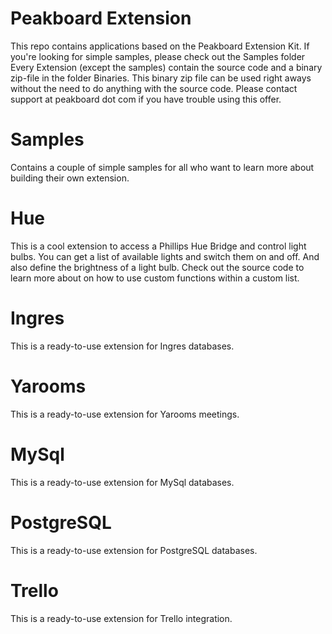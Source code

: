 # Peakboard Extension 
This repo contains applications based on the Peakboard Extension Kit.
If you're looking for simple samples, please check out the Samples folder
Every Extension (except the samples) contain the source code and a binary zip-file in the folder Binaries. This binary zip file can be used right aways without the need to do anything with the source code.
Please contact support at peakboard dot com if you have trouble using this offer.

# Samples
Contains a couple of simple samples for all who want to learn more about building their own extension.

# Hue
This is a cool extension to access a Phillips Hue Bridge and control light bulbs. You can get a list of available lights and switch them on and off. And also define the brightness of a light bulb. 
Check out the source code to learn more about on how to use custom functions within a custom list.

# Ingres
This is a ready-to-use extension for Ingres databases.

# Yarooms
This is a ready-to-use extension for Yarooms meetings.

# MySql
This is a ready-to-use extension for MySql databases.

# PostgreSQL
This is a ready-to-use extension for PostgreSQL databases.

# Trello
This is a ready-to-use extension for Trello integration.